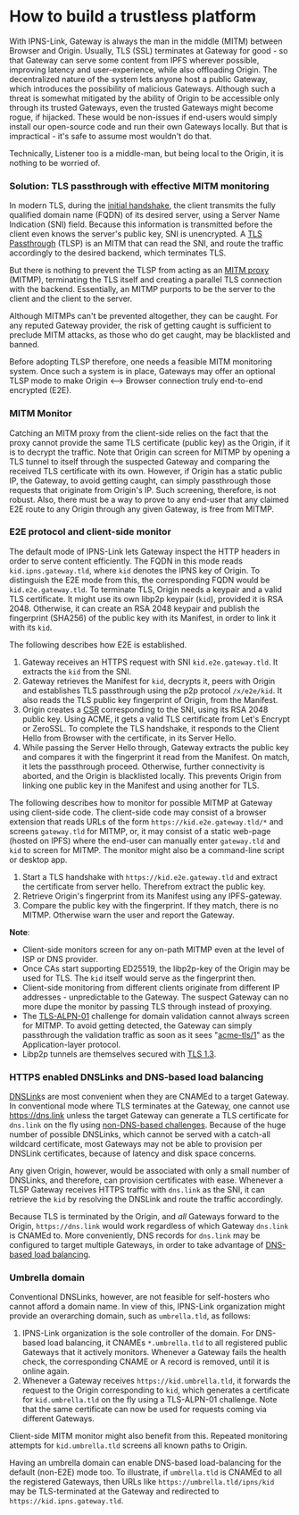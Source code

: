 # How to build a trustless platform

With IPNS-Link, Gateway is always the man in the middle (MITM) between Browser and Origin. Usually, TLS (SSL) terminates at Gateway for good - so that Gateway can serve some content from IPFS wherever possible, improving latency and user-experience, while also offloading Origin. The decentralized nature of the system lets anyone host a public Gateway, which introduces the possibility of malicious Gateways. Although such a threat is somewhat mitigated by the ability of Origin to be accessible only through its trusted Gateways, even the trusted Gateways might become rogue, if hijacked. These would be non-issues if end-users would simply install our open-source code and run their own Gateways locally. But that is impractical - it's safe to assume most wouldn't do that.

Technically, Listener too is a middle-man, but being local to the Origin, it is nothing to be worried of.

### Solution: TLS passthrough with effective MITM monitoring

In modern TLS, during the [initial handshake](https://www.cloudflare.com/en-in/learning/ssl/what-happens-in-a-tls-handshake/), the client transmits the fully qualified domain name (FQDN) of its desired server, using a Server Name Indication (SNI) field. Because this information is transmitted before the client even knows the server's public key, SNI is unencrypted. A [TLS Passthrough](https://github.com/SomajitDey/isp) (TLSP) is an MITM that can read the SNI, and route the traffic accordingly to the desired backend, which terminates TLS.

But there is nothing to prevent the TLSP from acting as an [MITM proxy](https://docs.mitmproxy.org/stable/concepts-howmitmproxyworks/#the-mitm-in-mitmproxy) (MITMP), terminating the TLS itself and creating a parallel TLS connection with the backend. Essentially, an MITMP purports to be the server to the client and the client to the server.

Although MITMPs can't be prevented altogether, they can be caught. For any reputed Gateway provider, the risk of getting caught is sufficient to preclude MITM attacks, as those who do get caught, may be blacklisted and banned.

Before adopting TLSP therefore, one needs a feasible MITM monitoring system. Once such a system is in place, Gateways may offer an optional TLSP mode to make Origin <--> Browser connection truly end-to-end encrypted (E2E).

### MITM Monitor

Catching an MITM proxy from the client-side relies on the fact that the proxy cannot provide the same TLS certificate (public key) as the Origin, if it is to decrypt the traffic. Note that Origin can screen for MITMP by opening a TLS tunnel to itself through the suspected Gateway and comparing the received TLS certificate with its own. However, if Origin has a static public IP, the Gateway, to avoid getting caught, can simply passthrough those requests that originate from Origin's IP. Such screening, therefore, is not robust. Also, there must be a way to prove to any end-user that any claimed E2E route to any Origin through any given Gateway, is free from MITMP.

### E2E protocol and client-side monitor

The default mode of IPNS-Link lets Gateway inspect the HTTP headers in order to serve content efficiently. The FQDN in this mode reads `kid.ipns.gateway.tld`, where `kid` denotes the IPNS key of Origin. To distinguish the E2E mode from this, the corresponding FQDN would be `kid.e2e.gateway.tld`. To terminate TLS, Origin needs a keypair and a valid TLS certificate. It might use its own libp2p keypair (`kid`), provided it is RSA 2048. Otherwise, it can create an RSA 2048 keypair and publish the fingerprint (SHA256) of the public key with its Manifest, in order to link it with its `kid`.

The following describes how E2E is established.

1. Gateway receives an HTTPS request with SNI `kid.e2e.gateway.tld`. It extracts the `kid` from the SNI.
2. Gateway retrieves the Manifest for `kid`, decrypts it, peers with Origin and establishes TLS passthrough using the p2p protocol `/x/e2e/kid`. It also reads the TLS public key fingerprint of Origin, from the Manifest.
3. Origin creates a [CSR](https://en.wikipedia.org/wiki/Certificate_signing_request) corresponding to the SNI, using its RSA 2048 public key. Using ACME, it gets a valid TLS certificate from Let's Encrypt or ZeroSSL. To complete the TLS handshake, it responds to the Client Hello from Browser with the certificate, in its Server Hello.
4. While passing the Server Hello through, Gateway extracts the public key and compares it with the fingerprint it read from the Manifest. On match, it lets the passthrough proceed. Otherwise, further connectivity is aborted, and the Origin is blacklisted locally. This prevents Origin from linking one public key in the Manifest and using another for TLS.

The following describes how to monitor for possible MITMP at Gateway using client-side code. The client-side code may consist of a browser extension that reads URLs of the form `https://kid.e2e.gateway.tld/*` and screens `gateway.tld` for MITMP, or, it may consist of a static web-page (hosted on IPFS) where the end-user can manually enter `gateway.tld` and `kid` to screen for MITMP. The monitor might also be a command-line script or desktop app.

1. Start a TLS handshake with `https://kid.e2e.gateway.tld` and extract the certificate from server hello. Therefrom extract the public key.
2. Retrieve Origin's fingerprint from its Manifest using any IPFS-gateway.
3. Compare the public key with the fingerprint. If they match, there is no MITMP. Otherwise warn the user and report the Gateway.

**Note**: 

- Client-side monitors screen for any on-path MITMP even at the level of ISP or DNS provider.
- Once CAs start supporting ED25519, the libp2p-key of the Origin may be used for TLS. The `kid` itself would serve as the fingerprint then.
- Client-side monitoring from different clients originate from different IP addresses - unpredictable to the Gateway. The suspect Gateway can no more dupe the monitor by passing TLS through instead of proxying.
- The [TLS-ALPN-01](https://letsencrypt.org/docs/challenge-types/#tls-alpn-01) challenge for domain validation cannot always screen for MITMP. To avoid getting detected, the Gateway can simply passthrough the validation traffic as soon as it sees "[acme-tls/1](https://datatracker.ietf.org/doc/html/rfc8737#section-4)" as the Application-layer protocol.
- Libp2p tunnels are themselves secured with [TLS 1.3](https://github.com/libp2p/specs/blob/master/tls/tls.md).

### HTTPS enabled DNSLinks and DNS-based load balancing

[DNSLink](https://dnslink.io/)s are most convenient when they are CNAMEd to a target Gateway. In conventional mode where TLS terminates at the Gateway, one cannot use https://dns.link unless the target Gateway can generate a TLS certificate for `dns.link` on the fly using [non-DNS-based challenges](https://letsencrypt.org/docs/challenge-types/). Because of the huge number of possible DNSLinks, which cannot be served with a catch-all wildcard certificate, most Gateways may not be able to provision per DNSLink certificates, because of latency and disk space concerns.

Any given Origin, however, would be associated with only a small number of DNSLinks, and therefore, can provision certificates with ease. Whenever a TLSP Gateway receives HTTPS traffic with `dns.link` as the SNI, it can retrieve the `kid` by resolving the DNSLink and route the traffic accordingly.

Because TLS is terminated by the Origin, and *all* Gateways forward to the Origin, `https://dns.link` would work regardless of which Gateway `dns.link` is CNAMEd to. More conveniently, DNS records for `dns.link` may be configured to target multiple Gateways, in order to take advantage of [DNS-based load balancing](https://www.cloudflare.com/en-in/learning/performance/what-is-dns-load-balancing/).

### Umbrella domain

Conventional DNSLinks, however, are not feasible for self-hosters who cannot afford a domain name. In view of this, IPNS-Link organization might provide an overarching domain, such as `umbrella.tld`, as follows:

1. IPNS-Link organization is the sole controller of the domain. For DNS-based load balancing, it CNAMEs `*.umbrella.tld` to all registered public Gateways that it actively monitors. Whenever a Gateway fails the health check, the corresponding CNAME or A record is removed, until it is online again.
2. Whenever a Gateway receives `https://kid.umbrella.tld`, it forwards the request to the Origin corresponding to `kid`, which generates a certificate for `kid.umbrella.tld` on the fly using a TLS-ALPN-01 challenge. Note that the same certificate can now be used for requests coming via different Gateways.

Client-side MITM monitor might also benefit from this. Repeated monitoring attempts for `kid.umbrella.tld` screens all known paths to Origin.

Having an umbrella domain can enable DNS-based load-balancing for the default (non-E2E) mode too. To illustrate, if `umbrella.tld` is CNAMEd to all the registered Gateways, then URLs like `https://umbrella.tld/ipns/kid` may be TLS-terminated at the Gateway and redirected to `https://kid.ipns.gateway.tld`.


